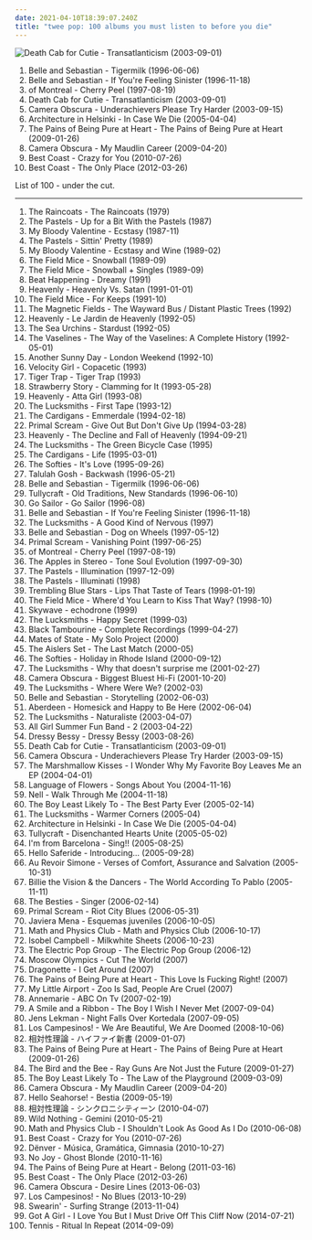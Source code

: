 ```yaml
---
date: 2021-04-10T18:39:07.240Z
title: "twee pop: 100 albums you must listen to before you die"
---
```

![Death Cab for Cutie - Transatlanticism (2003-09-01)](https://img.discogs.com/HHLuK6EGaphF-vdfztO3Gjs13Kw=/fit-in/600x603/filters:strip_icc():format(jpeg):mode_rgb():quality(90)/discogs-images/R-10585623-1500405654-4307.jpeg.jpg "Death Cab for Cutie - Transatlanticism (2003-09-01)")
<ol class="albums">
<li data-cover="http://coverartarchive.org/release/dbd2e4d7-ad8f-3b53-9184-9c1554fb3b09/18848392355-500.jpg" data-tags="indie, indie pop" role="button">Belle and Sebastian - Tigermilk (1996-06-06)</li>
<li data-cover="http://coverartarchive.org/release/2b3c2f96-91f9-4d82-8efb-bd51812cab3c/4629555490-500.jpg" data-tags="indie pop, indie" role="button">Belle and Sebastian - If You're Feeling Sinister (1996-11-18)</li>
<li data-cover="http://coverartarchive.org/release/62def2bf-bb1c-4164-9b45-a08084845fcb/28727936263-500.jpg" data-tags="indie pop, twee pop, lo-fi, neo-psychedelia" role="button">of Montreal - Cherry Peel (1997-08-19)</li>
<li data-cover="https://img.discogs.com/HHLuK6EGaphF-vdfztO3Gjs13Kw=/fit-in/600x603/filters:strip_icc():format(jpeg):mode_rgb():quality(90)/discogs-images/R-10585623-1500405654-4307.jpeg.jpg" data-tags="indie, indie rock, indie pop" role="button">Death Cab for Cutie - Transatlanticism (2003-09-01)</li>
<li data-cover="http://coverartarchive.org/release/132e4ef7-8abb-4e41-8019-6d9057f0a440/7941565478-500.jpg" data-tags="indie pop" role="button">Camera Obscura - Underachievers Please Try Harder (2003-09-15)</li>
<li data-cover="https://img.discogs.com/dvj5OpSy9aqWBgTg6DzCum06chU=/fit-in/280x243/filters:strip_icc():format(jpeg):mode_rgb():quality(90)/discogs-images/R-747219-1242292656.jpeg.jpg" data-tags="indie pop" role="button">Architecture in Helsinki - In Case We Die (2005-04-04)</li>
<li data-cover="http://coverartarchive.org/release/38e2459b-dfe9-4a7b-b116-7c87ae7e5ba7/7203358215-500.jpg" data-tags="shoegaze" role="button">The Pains of Being Pure at Heart - The Pains of Being Pure at Heart (2009-01-26)</li>
<li data-cover="https://img.discogs.com/o8_V-hTUs1ECCKn6hzsWwStkPAs=/fit-in/600x592/filters:strip_icc():format(jpeg):mode_rgb():quality(90)/discogs-images/R-7314256-1438690931-2167.jpeg.jpg" data-tags="indie pop" role="button">Camera Obscura - My Maudlin Career (2009-04-20)</li>
<li data-cover="https://img.discogs.com/wBqojqfUqW7JPRm-k7Ay0V3sJhk=/fit-in/600x600/filters:strip_icc():format(jpeg):mode_rgb():quality(90)/discogs-images/R-2364771-1436727994-5630.jpeg.jpg" data-tags="lo-fi, garage rock" role="button">Best Coast - Crazy for You (2010-07-26)</li>
<li data-cover="http://coverartarchive.org/release/6de48734-e3b2-451f-8be1-2f65616b1e37/946776332-500.jpg" data-tags="indie, indie rock, lo-fi" role="button">Best Coast - The Only Place (2012-03-26)</li>
</ol>
List of 100 - under the cut.
<!-- more -->

_________________

<ol class="albums">
<li data-cover="https://img.discogs.com/CHsfHD4w-l5RudRnVxBjnOZ_ips=/fit-in/573x598/filters:strip_icc():format(jpeg):mode_rgb():quality(90)/discogs-images/R-380654-1314912314.jpeg.jpg" data-tags="post-punk" role="button">
The Raincoats - The Raincoats (1979)
</li>
<li data-cover="https://img.discogs.com/dUxTPDSzYUNkgEeMx45zQU0LVqQ=/fit-in/500x494/filters:strip_icc():format(jpeg):mode_rgb():quality(90)/discogs-images/R-1217551-1318814588.jpeg.jpg" data-tags="indie, 80s" role="button">
The Pastels - Up for a Bit With the Pastels (1987)
</li>
<li data-cover="http://coverartarchive.org/release/dbb473f3-a48d-4147-9c15-4899ebded673/27139455357-500.jpg" data-tags="indie pop" role="button">
My Bloody Valentine - Ecstasy (1987-11)
</li>
<li data-cover="http://coverartarchive.org/release/8a6e1688-0e66-46d9-97c7-b7bcfd1702ee/24594615850-500.jpg" data-tags="indie, 80s" role="button">
The Pastels - Sittin' Pretty (1989)
</li>
<li data-cover="http://coverartarchive.org/release/4b4f860f-0dce-4e61-a329-95dcf33ada36/5378932057-500.jpg" data-tags="shoegaze" role="button">
My Bloody Valentine - Ecstasy and Wine (1989-02)
</li>
<li data-cover="http://coverartarchive.org/release/bd4b1f7a-b2ad-4a5d-ace1-fd0ccfdd731e/8966166578-500.jpg" data-tags="indie pop, twee pop" role="button">
The Field Mice - Snowball (1989-09)
</li>
<li data-cover="http://coverartarchive.org/release/5b5f812e-700c-4ee4-b84c-3dcd92653449/21486226271-500.jpg" data-tags="jangle-pop" role="button">
The Field Mice - Snowball + Singles (1989-09)
</li>
<li data-cover="https://img.discogs.com/bwgb5qauZQW4SNmJVfFYFz8iIeo=/fit-in/600x600/filters:strip_icc():format(jpeg):mode_rgb():quality(90)/discogs-images/R-757526-1155749238.jpeg.jpg" data-tags="90s" role="button">
Beat Happening - Dreamy (1991)
</li>
<li data-cover="http://coverartarchive.org/release/18f71bd3-f4b9-4197-aa11-be5bc72626f9/28266226984-500.jpg" data-tags="twee, twee pop, sarah records" role="button">
Heavenly - Heavenly Vs. Satan (1991-01-01)
</li>
<li data-cover="http://coverartarchive.org/release/6fb81e4a-f2fe-4e3f-adba-db24043c7406/27827460424-500.jpg" data-tags="sarah records" role="button">
The Field Mice - For Keeps (1991-10)
</li>
<li data-cover="https://img.discogs.com/7smky_hLkoKfEmE5LttCmD9aUuU=/fit-in/588x574/filters:strip_icc():format(jpeg):mode_rgb():quality(90)/discogs-images/R-1440143-1366184022-7897.jpeg.jpg" data-tags="90s, indie, indie rock" role="button">
The Magnetic Fields - The Wayward Bus / Distant Plastic Trees (1992)
</li>
<li data-cover="http://coverartarchive.org/release/ade0fdac-3d6d-413b-a4b8-c9465329a472/25362502618-500.jpg" data-tags="indie" role="button">
Heavenly - Le Jardin de Heavenly (1992-05)
</li>
<li data-cover="http://coverartarchive.org/release/7bc3f5c8-5291-3c10-8356-a30260fcccda/6978221409-500.jpg" data-tags="indie pop" role="button">
The Sea Urchins - Stardust (1992-05)
</li>
<li data-cover="http://coverartarchive.org/release/d16fceb3-9852-41d3-b9be-8d50fd110ae7/15842770700-500.jpg" data-tags="twee, scotland is for lovers" role="button">
The Vaselines - The Way of the Vaselines: A Complete History (1992-05-01)
</li>
<li data-cover="https://img.discogs.com/8BqI5gS6j9HI9_JQg2J_oNPnMf0=/fit-in/600x536/filters:strip_icc():format(jpeg):mode_rgb():quality(90)/discogs-images/R-397460-1555711599-4547.jpeg.jpg" data-tags="indie pop, twee pop" role="button">
Another Sunny Day - London Weekend (1992-10)
</li>
<li data-cover="https://img.discogs.com/v37piiOHwHGlJD-07ttYDEPchtg=/fit-in/527x516/filters:strip_icc():format(jpeg):mode_rgb():quality(90)/discogs-images/R-807809-1160869519.jpeg.jpg" data-tags="indie pop, female vocalists, shoegaze, i wanted to listen to this but it was not available on lastfm at the time" role="button">
Velocity Girl - Copacetic (1993)
</li>
<li data-cover="http://coverartarchive.org/release/12bc4e56-2c0e-4bc4-81b4-ca2526b3ffd1/25345139916-500.jpg" data-tags="indie pop, twee" role="button">
Tiger Trap - Tiger Trap (1993)
</li>
<li data-cover="https://img.discogs.com/zO2bU5dKt1CASfyXOhFQumNplNw=/fit-in/600x594/filters:strip_icc():format(jpeg):mode_rgb():quality(90)/discogs-images/R-1216633-1332681920.jpeg.jpg" data-tags="indie pop, twee, twee pop, happy, indiepop, jangle pop, 90s, noise pop, punk rock, pop punk, lo fi, shambolic, fuzz pop, food and drink, hotel indie pop" role="button">
Strawberry Story - Clamming for It (1993-05-28)
</li>
<li data-cover="http://coverartarchive.org/release/32799edf-51cd-40a9-abc3-cd2538d9c13a/25362650897-500.jpg" data-tags="twee pop, yes yes yes" role="button">
Heavenly - Atta Girl (1993-08)
</li>
<li data-cover="https://img.discogs.com/cfc9e7fd50d7c9c08931869b95f6849a01d0635d/images/spacer.gif" data-tags="indie, pop, alternative, indie pop, twee pop, australian, 90s, anti-folk" role="button">
The Lucksmiths - First Tape (1993-12)
</li>
<li data-cover="http://coverartarchive.org/release/6a61d8ff-b26c-39e9-a173-34fd885fd7b4/6866747811-500.jpg" data-tags="pop, rock, alternative, 90s" role="button">
The Cardigans - Emmerdale (1994-02-18)
</li>
<li data-cover="http://coverartarchive.org/release/59955e78-0574-3415-8d23-c746a3503cd8/23760080924-500.jpg" data-tags="rock, 90s" role="button">
Primal Scream - Give Out But Don't Give Up (1994-03-28)
</li>
<li data-cover="http://coverartarchive.org/release/51e47059-825e-4ac5-a92c-98fe0dff7e85/28265941969-500.jpg" data-tags="indie" role="button">
Heavenly - The Decline and Fall of Heavenly (1994-09-21)
</li>
<li data-cover="https://img.discogs.com/8d8f8f69c0b35de09d8b8b063a3d2cd54dd9e234/images/spacer.gif" data-tags="indie, pop, alternative, indie pop, twee pop, australian, 90s, anti-folk" role="button">
The Lucksmiths - The Green Bicycle Case (1995)
</li>
<li data-cover="https://img.discogs.com/3Ip2WpTvqgKioWh8kLgmTkD-11w=/fit-in/380x600/filters:strip_icc():format(jpeg):mode_rgb():quality(90)/discogs-images/R-4202129-1358508446-4720.jpeg.jpg" data-tags="pop" role="button">
The Cardigans - Life (1995-03-01)
</li>
<li data-cover="http://coverartarchive.org/release/39ab6968-a6c3-4a3d-9ca2-4ad1fea17675/26982729534-500.jpg" data-tags="indie pop" role="button">
The Softies - It's Love (1995-09-26)
</li>
<li data-cover="http://coverartarchive.org/release/f23ee563-2aea-4a17-b3d9-fdbdac6b8763/25373898857-500.jpg" data-tags="twee, twee pop" role="button">
Talulah Gosh - Backwash (1996-05-21)
</li>
<li data-cover="http://coverartarchive.org/release/dbd2e4d7-ad8f-3b53-9184-9c1554fb3b09/18848392355-500.jpg" data-tags="indie, indie pop" role="button">
Belle and Sebastian - Tigermilk (1996-06-06)
</li>
<li data-cover="https://img.discogs.com/9MyyT2503PVCoMXT1iV6hX8ACHw=/fit-in/450x440/filters:strip_icc():format(jpeg):mode_rgb():quality(90)/discogs-images/R-1187363-1199363991.gif.jpg" data-tags="indie pop, indie rock, twee pop, lo-fi, wfmu heavily played records" role="button">
Tullycraft - Old Traditions, New Standards (1996-06-10)
</li>
<li data-cover="http://coverartarchive.org/release/0110a405-f9b2-4198-b3d1-7323867ed291/28560082274-500.jpg" data-tags="indie, 90s" role="button">
Go Sailor - Go Sailor (1996-08)
</li>
<li data-cover="http://coverartarchive.org/release/2b3c2f96-91f9-4d82-8efb-bd51812cab3c/4629555490-500.jpg" data-tags="indie pop, indie" role="button">
Belle and Sebastian - If You're Feeling Sinister (1996-11-18)
</li>
<li data-cover="https://img.discogs.com/OvxKNjf-viS5IGvYutaVbXHb7mc=/fit-in/600x600/filters:strip_icc():format(jpeg):mode_rgb():quality(90)/discogs-images/R-16302785-1608376899-8871.jpeg.jpg" data-tags="indie, pop, alternative, indie pop, twee pop, australian, 90s, anti-folk" role="button">
The Lucksmiths - A Good Kind of Nervous (1997)
</li>
<li data-cover="https://img.discogs.com/CExFDFXQ0jCSCG66FkErPGf1jio=/fit-in/600x599/filters:strip_icc():format(jpeg):mode_rgb():quality(90)/discogs-images/R-3161365-1430298045-4864.jpeg.jpg" data-tags="indie pop, chamber pop" role="button">
Belle and Sebastian - Dog on Wheels (1997-05-12)
</li>
<li data-cover="http://coverartarchive.org/release/300da8a4-ae20-4c2e-9043-d2e467089e2f/27400793904-500.jpg" data-tags="electronic, alternative, 90s" role="button">
Primal Scream - Vanishing Point (1997-06-25)
</li>
<li data-cover="http://coverartarchive.org/release/62def2bf-bb1c-4164-9b45-a08084845fcb/28727936263-500.jpg" data-tags="indie pop, twee pop, lo-fi, neo-psychedelia" role="button">
of Montreal - Cherry Peel (1997-08-19)
</li>
<li data-cover="http://coverartarchive.org/release/d7aa0ff2-2982-40c2-be5e-bad96d44e5ef/2979737761-500.jpg" data-tags="indie, indie pop, pop, alternative, lo-fi" role="button">
The Apples in Stereo - Tone Soul Evolution (1997-09-30)
</li>
<li data-cover="https://img.discogs.com/IB1sksqCOwptOohh-XKu5K5FpLE=/fit-in/600x600/filters:strip_icc():format(jpeg):mode_rgb():quality(90)/discogs-images/R-4596398-1369487409-4142.jpeg.jpg" data-tags="indie, 90s" role="button">
The Pastels - Illumination (1997-12-09)
</li>
<li data-cover="http://coverartarchive.org/release/d53bb652-f400-3d52-ac42-f3e7545e2e17/5695523802-500.jpg" data-tags="electronica, twee, 90s" role="button">
The Pastels - Illuminati (1998)
</li>
<li data-cover="https://img.discogs.com/fK0u99-kwPML4qw_UcawHLnISfM=/fit-in/600x600/filters:strip_icc():format(jpeg):mode_rgb():quality(90)/discogs-images/R-553727-1145370579.jpeg.jpg" data-tags="indie pop, twee pop, shoegaze, dream pop, slowcore" role="button">
Trembling Blue Stars - Lips That Taste of Tears (1998-01-19)
</li>
<li data-cover="http://coverartarchive.org/release/1033ec8d-6c04-4c15-8ae3-8d4743b444e7/5270777621-500.jpg" data-tags="twee pop" role="button">
The Field Mice - Where'd You Learn to Kiss That Way? (1998-10)
</li>
<li data-cover="http://coverartarchive.org/release/277a1091-f7d9-4500-a6d4-39b816f631fe/7410101430-500.jpg" data-tags="shoegaze, noise pop" role="button">
Skywave - echodrone (1999)
</li>
<li data-cover="https://img.discogs.com/i10_itcx2m8ZeP6yHPdhn4ZSGbA=/fit-in/316x316/filters:strip_icc():format(jpeg):mode_rgb():quality(90)/discogs-images/R-2295739-1275107482.jpeg.jpg" data-tags="indie, pop, alternative, indie pop, twee pop, australian, 90s, anti-folk, fave-pop" role="button">
The Lucksmiths - Happy Secret (1999-03)
</li>
<li data-cover="http://coverartarchive.org/release/eeab25ca-5a8e-4fc7-bb2f-2af24b562fe1/1269078836-500.jpg" data-tags="noise pop" role="button">
Black Tambourine - Complete Recordings (1999-04-27)
</li>
<li data-cover="https://img.discogs.com/ufQW2esbVsNviEZ95wgE_kZaGhc=/fit-in/600x600/filters:strip_icc():format(jpeg):mode_rgb():quality(90)/discogs-images/R-1361881-1531613780-6101.jpeg.jpg" data-tags="indie" role="button">
Mates of State - My Solo Project (2000)
</li>
<li data-cover="http://coverartarchive.org/release/95586553-68a7-4d51-9e3b-ea75019cb33c/7066058886-500.jpg" data-tags="twee pop, jangle pop, garage rock revival, melodic, noise pop, 00s, sing-along, tuneful, truckload of trouble, dr small jukebox, actually cool, evening city, thelastmatch, savonlinna" role="button">
The Aislers Set - The Last Match (2000-05)
</li>
<li data-cover="http://coverartarchive.org/release/abe65ad5-978c-42e5-9645-bcb79edf706b/26982667115-500.jpg" data-tags="folk, indie pop, twee pop, pretty, sigh and swoon in equal measure, sweet and sad, sounds like sun, our trips to the coast, like a lilac" role="button">
The Softies - Holiday in Rhode Island (2000-09-12)
</li>
<li data-cover="https://img.discogs.com/Ms3-U8XPPusLYlQypc7HtmjToRI=/fit-in/453x454/filters:strip_icc():format(jpeg):mode_rgb():quality(90)/discogs-images/R-1522439-1225848782.jpeg.jpg" data-tags="indie" role="button">
The Lucksmiths - Why that doesn't surprise me (2001-02-27)
</li>
<li data-cover="https://img.discogs.com/waW8T2jsCoViVLbRXfoS6qFQQnw=/fit-in/600x587/filters:strip_icc():format(jpeg):mode_rgb():quality(90)/discogs-images/R-1351645-1543660417-5834.jpeg.jpg" data-tags="indie pop" role="button">
Camera Obscura - Biggest Bluest Hi-Fi (2001-10-20)
</li>
<li data-cover="https://img.discogs.com/xpph-lpkqQD8E_DQ1M2Q-zVLisk=/fit-in/200x177/filters:strip_icc():format(jpeg):mode_rgb():quality(90)/discogs-images/R-719090-1151505649.jpeg.jpg" data-tags="indie" role="button">
The Lucksmiths - Where Were We? (2002-03)
</li>
<li data-cover="http://coverartarchive.org/release/6d1d433e-709b-4c6b-8d09-7e8b845be806/4629393369-500.jpg" data-tags="soundtrack, indie pop, indie, 00s" role="button">
Belle and Sebastian - Storytelling (2002-06-03)
</li>
<li data-cover="http://coverartarchive.org/release/d31cb0bc-b8fe-408a-a6c3-957167561ab8/11156968143-500.jpg" data-tags="indie, indie pop, twee pop, american, 00s, albuns completos ou quase completos" role="button">
Aberdeen - Homesick and Happy to Be Here (2002-06-04)
</li>
<li data-cover="https://img.discogs.com/0f36ac86c54fe502a205affaefeae52f092904f2/images/spacer.gif" data-tags="indie pop" role="button">
The Lucksmiths - Naturaliste (2003-04-07)
</li>
<li data-cover="http://coverartarchive.org/release/567f7f47-9662-4b50-9805-2f88fb72e6e1/4710635227-500.jpg" data-tags="indie" role="button">
All Girl Summer Fun Band - 2 (2003-04-22)
</li>
<li data-cover="http://coverartarchive.org/release/c279ce4e-ea12-461a-ab70-54c50a3613a3/24982814416-500.jpg" data-tags="indie" role="button">
Dressy Bessy - Dressy Bessy (2003-08-26)
</li>
<li data-cover="https://img.discogs.com/HHLuK6EGaphF-vdfztO3Gjs13Kw=/fit-in/600x603/filters:strip_icc():format(jpeg):mode_rgb():quality(90)/discogs-images/R-10585623-1500405654-4307.jpeg.jpg" data-tags="indie, indie rock, indie pop" role="button">
Death Cab for Cutie - Transatlanticism (2003-09-01)
</li>
<li data-cover="http://coverartarchive.org/release/132e4ef7-8abb-4e41-8019-6d9057f0a440/7941565478-500.jpg" data-tags="indie pop" role="button">
Camera Obscura - Underachievers Please Try Harder (2003-09-15)
</li>
<li data-cover="https://img.discogs.com/u05WETFT6PiMimULcMOuOjDnj28=/fit-in/400x347/filters:strip_icc():format(jpeg):mode_rgb():quality(90)/discogs-images/R-4854256-1377551950-6945.jpeg.jpg" data-tags="indie pop, twee pop, mellow, hk, neko-girl" role="button">
The Marshmallow Kisses - I Wonder Why My Favorite Boy Leaves Me an EP (2004-04-01)
</li>
<li data-cover="https://img.discogs.com/fhyTCCIxGejm2HV_oINkP0Huzuc=/fit-in/600x525/filters:strip_icc():format(jpeg):mode_rgb():quality(90)/discogs-images/R-617894-1145368133.jpeg.jpg" data-tags="ambient, indie pop, twee pop, electro indie, shelflife records, songs about you, hotel indie pop, essential 00s" role="button">
Language of Flowers - Songs About You (2004-11-16)
</li>
<li data-cover="http://coverartarchive.org/release/facf2da1-5903-45dc-a7aa-3346862f2baa/24822516318-500.jpg" data-tags="pop, alternative rock, indie pop, indie rock, noise rock, twee pop, lo-fi, noise pop, dream pop, lovely, neo-psychedelia, pop/rock, k-indie, indieful rok" role="button">
Nell - Walk Through Me (2004-11-18)
</li>
<li data-cover="http://coverartarchive.org/release/9bd752d0-2b57-3395-8164-b75abc8e2e42/12608703957-500.jpg" data-tags="indie" role="button">
The Boy Least Likely To - The Best Party Ever (2005-02-14)
</li>
<li data-cover="https://img.discogs.com/9D_pK4RBRwiEFaLMluQmSQpL7-I=/fit-in/456x467/filters:strip_icc():format(jpeg):mode_rgb():quality(90)/discogs-images/R-627922-1157486961.jpeg.jpg" data-tags="indie pop" role="button">
The Lucksmiths - Warmer Corners (2005-04)
</li>
<li data-cover="https://img.discogs.com/dvj5OpSy9aqWBgTg6DzCum06chU=/fit-in/280x243/filters:strip_icc():format(jpeg):mode_rgb():quality(90)/discogs-images/R-747219-1242292656.jpeg.jpg" data-tags="indie pop" role="button">
Architecture in Helsinki - In Case We Die (2005-04-04)
</li>
<li data-cover="https://img.discogs.com/ZDX916pETE67HT99H03-Xo7Rda4=/fit-in/600x596/filters:strip_icc():format(jpeg):mode_rgb():quality(90)/discogs-images/R-1187515-1492970987-5411.jpeg.jpg" data-tags="indie pop, twee, twee pop" role="button">
Tullycraft - Disenchanted Hearts Unite (2005-05-02)
</li>
<li data-cover="http://coverartarchive.org/release/99ac3a0e-4f7b-455e-93c3-1149fe8a07b7/22384358517-500.jpg" data-tags="indie, swedish, indie pop" role="button">
I'm from Barcelona - Sing!! (2005-08-25)
</li>
<li data-cover="https://img.discogs.com/u7zgoPTxxOUDTbNte68PHVGgU_k=/fit-in/590x600/filters:strip_icc():format(jpeg):mode_rgb():quality(90)/discogs-images/R-837943-1163946375.jpeg.jpg" data-tags="singer-songwriter" role="button">
Hello Saferide - Introducing... (2005-09-28)
</li>
<li data-cover="http://coverartarchive.org/release/12fdee4d-df0c-47b4-82dd-bf7aafbea4c7/20411038883-500.jpg" data-tags="indie pop" role="button">
Au Revoir Simone - Verses of Comfort, Assurance and Salvation (2005-10-31)
</li>
<li data-cover="https://img.discogs.com/buGXwQK_MKmzHXLIzJ3CgDMARso=/fit-in/406x408/filters:strip_icc():format(jpeg):mode_rgb():quality(90)/discogs-images/R-7967750-1452612631-2657.jpeg.jpg" data-tags="swedish, sweden" role="button">
Billie the Vision & the Dancers - The World According To Pablo (2005-11-11)
</li>
<li data-cover="http://coverartarchive.org/release/378626af-b765-43bc-8af5-6677202255d6/21028083008-500.jpg" data-tags="indie pop, twee pop, summer, sigh and swoon in equal measure, sounds like sun, to purchase" role="button">
The Besties - Singer (2006-02-14)
</li>
<li data-cover="https://img.discogs.com/gpxmCvbMTCBf_A62dUGyuk8lnQ8=/fit-in/600x596/filters:strip_icc():format(jpeg):mode_rgb():quality(90)/discogs-images/R-709401-1380547578-9100.jpeg.jpg" data-tags="rock" role="button">
Primal Scream - Riot City Blues (2006-05-31)
</li>
<li data-cover="http://coverartarchive.org/release/bea922ba-68ee-4af0-9bb4-0f58c502c4c7/6286413821-500.jpg" data-tags="electropop, pop" role="button">
Javiera Mena - Esquemas juveniles (2006-10-05)
</li>
<li data-cover="https://img.discogs.com/8hIpTe1SbU7w973r5w69GZ7N1bM=/fit-in/400x365/filters:strip_icc():format(jpeg):mode_rgb():quality(90)/discogs-images/R-1504562-1225460490.jpeg.jpg" data-tags="indie pop, twee pop" role="button">
Math and Physics Club - Math and Physics Club (2006-10-17)
</li>
<li data-cover="http://coverartarchive.org/release/3ff882b1-c3a3-4be5-a14d-e7c24b05f4a4/10046590463-500.jpg" data-tags="pop, singer-songwriter, 00s" role="button">
Isobel Campbell - Milkwhite Sheets (2006-10-23)
</li>
<li data-cover="https://img.discogs.com/hUrfv9ARaSyG0PvqxuUlRf1yygQ=/fit-in/400x358/filters:strip_icc():format(jpeg):mode_rgb():quality(90)/discogs-images/R-2335904-1277815970.jpeg.jpg" data-tags="indie pop, twee, twee pop, happy, jangle pop, twee as fuck, jangle, jangly, 5432fun, matinee recordings" role="button">
The Electric Pop Group - The Electric Pop Group (2006-12)
</li>
<li data-cover="http://coverartarchive.org/release/f071d7d8-df2f-491f-837a-de1ce61dc62a/17819059026-500.jpg" data-tags="indie, shoegaze, dream pop" role="button">
Moscow Olympics - Cut The World (2007)
</li>
<li data-cover="https://img.discogs.com/glZ-zK6CK5YXwhlUpqCS2D_lhus=/fit-in/284x284/filters:strip_icc():format(jpeg):mode_rgb():quality(90)/discogs-images/R-954644-1176994108.jpeg.jpg" data-tags="alternative, indie pop, female vocalists, twee pop, cute girl rock" role="button">
Dragonette - I Get Around (2007)
</li>
<li data-cover="http://coverartarchive.org/release/303c1c04-b8e6-46fd-a5d2-ded0cbbb3cfd/16467301085-500.jpg" data-tags="indie pop, twee, twee pop, happy, jangle pop, twee as fuck, jangle, jangly, 5432fun, cloudberry records, fast and fun" role="button">
The Pains of Being Pure at Heart - This Love Is Fucking Right! (2007)
</li>
<li data-cover="http://coverartarchive.org/release/b64fb215-d1ff-4927-83e8-a1770c2ccf86/17158665020-500.jpg" data-tags="indie pop, twee pop, sigh and swoon in equal measure, independent, summer 2009, hongkong, twee twee twiddle-lee-dee" role="button">
My Little Airport - Zoo Is Sad, People Are Cruel (2007)
</li>
<li data-cover="https://img.discogs.com/bQIY2eePQiItqz4LYfrXG8ojdDY=/fit-in/300x300/filters:strip_icc():format(jpeg):mode_rgb():quality(90)/discogs-images/R-3515852-1333537848.jpeg.jpg" data-tags="indie pop, twee pop" role="button">
Annemarie - ABC On Tv (2007-02-19)
</li>
<li data-cover="http://coverartarchive.org/release/b1472875-f39b-4849-963f-952fe96803da/25949141275-500.jpg" data-tags="twee" role="button">
A Smile and a Ribbon - The Boy I Wish I Never Met (2007-09-04)
</li>
<li data-cover="http://coverartarchive.org/release/4bae6b93-7d34-4abe-984f-61487858e8fa/4890223091-500.jpg" data-tags="indie pop, indie" role="button">
Jens Lekman - Night Falls Over Kortedala (2007-09-05)
</li>
<li data-cover="https://img.discogs.com/F9eHisPcHAbXQvvLRGignAeARys=/fit-in/600x600/filters:strip_icc():format(jpeg):mode_rgb():quality(90)/discogs-images/R-13398283-1553445775-7647.png.jpg" data-tags="indie" role="button">
Los Campesinos! - We Are Beautiful, We Are Doomed (2008-10-06)
</li>
<li data-cover="http://coverartarchive.org/release/e0d872f8-73b8-4c29-adbe-7c2de1bd8c24/14299170322-500.jpg" data-tags="indie pop" role="button">
相対性理論 - ハイファイ新書 (2009-01-07)
</li>
<li data-cover="http://coverartarchive.org/release/38e2459b-dfe9-4a7b-b116-7c87ae7e5ba7/7203358215-500.jpg" data-tags="shoegaze" role="button">
The Pains of Being Pure at Heart - The Pains of Being Pure at Heart (2009-01-26)
</li>
<li data-cover="http://coverartarchive.org/release/600899a8-b28c-42d0-8ee2-7d140cd401b9/13665735915-500.jpg" data-tags="indie, pop" role="button">
The Bird and the Bee - Ray Guns Are Not Just the Future (2009-01-27)
</li>
<li data-cover="http://coverartarchive.org/release/a1022d7b-9e43-40ea-8576-8b88b3ffabdb/20302670719-500.jpg" data-tags="indie pop" role="button">
The Boy Least Likely To - The Law of the Playground (2009-03-09)
</li>
<li data-cover="https://img.discogs.com/o8_V-hTUs1ECCKn6hzsWwStkPAs=/fit-in/600x592/filters:strip_icc():format(jpeg):mode_rgb():quality(90)/discogs-images/R-7314256-1438690931-2167.jpeg.jpg" data-tags="indie pop" role="button">
Camera Obscura - My Maudlin Career (2009-04-20)
</li>
<li data-cover="http://coverartarchive.org/release/be9abf4d-9c37-3c08-9195-161294e212ad/14686993130-500.jpg" data-tags="indie pop, twee pop" role="button">
Hello Seahorse! - Bestia (2009-05-19)
</li>
<li data-cover="http://coverartarchive.org/release/93b20fd7-525f-432a-8946-c931fb3c91ae/14299191648-500.jpg" data-tags="indie pop, twee pop" role="button">
相対性理論 - シンクロニシティーン (2010-04-07)
</li>
<li data-cover="https://img.discogs.com/NeBBu5EEP2XGecymLXlAwoGnSSs=/fit-in/600x604/filters:strip_icc():format(jpeg):mode_rgb():quality(90)/discogs-images/R-2297842-1490435079-4947.jpeg.jpg" data-tags="dream pop" role="button">
Wild Nothing - Gemini (2010-05-21)
</li>
<li data-cover="https://img.discogs.com/9CUkaCyEzjAvHbheo-InfbexQI4=/fit-in/500x500/filters:strip_icc():format(jpeg):mode_rgb():quality(90)/discogs-images/R-2643474-1294663360.jpeg.jpg" data-tags="twee pop" role="button">
Math and Physics Club - I Shouldn't Look As Good As I Do (2010-06-08)
</li>
<li data-cover="https://img.discogs.com/wBqojqfUqW7JPRm-k7Ay0V3sJhk=/fit-in/600x600/filters:strip_icc():format(jpeg):mode_rgb():quality(90)/discogs-images/R-2364771-1436727994-5630.jpeg.jpg" data-tags="lo-fi, garage rock" role="button">
Best Coast - Crazy for You (2010-07-26)
</li>
<li data-cover="https://img.discogs.com/iafkKuqr6ZwN-jB5H0NJGyoYapU=/fit-in/600x600/filters:strip_icc():format(jpeg):mode_rgb():quality(90)/discogs-images/R-2516762-1290214737.jpeg.jpg" data-tags="chamber pop" role="button">
Dënver - Música, Gramática, Gimnasia (2010-10-27)
</li>
<li data-cover="http://coverartarchive.org/release/f9a91f6c-e2d8-3fbe-9501-64471c4d5493/14602955764-500.jpg" data-tags="shoegaze" role="button">
No Joy - Ghost Blonde (2010-11-16)
</li>
<li data-cover="http://coverartarchive.org/release/d29c2481-a2bb-4c85-883f-85fb54659ba3/10425432633-500.jpg" data-tags="indie pop, shoegaze" role="button">
The Pains of Being Pure at Heart - Belong (2011-03-16)
</li>
<li data-cover="http://coverartarchive.org/release/6de48734-e3b2-451f-8be1-2f65616b1e37/946776332-500.jpg" data-tags="indie, indie rock, lo-fi" role="button">
Best Coast - The Only Place (2012-03-26)
</li>
<li data-cover="https://img.discogs.com/3ybdq9KcxwhzaklE5AnXvcMlc6M=/fit-in/600x533/filters:strip_icc():format(jpeg):mode_rgb():quality(90)/discogs-images/R-4622528-1507041760-6348.jpeg.jpg" data-tags="indie, indie pop" role="button">
Camera Obscura - Desire Lines (2013-06-03)
</li>
<li data-cover="http://coverartarchive.org/release/ce39f4e0-aa58-4d35-a126-57ad38905127/11026911065-500.jpg" data-tags="rock, indie pop, indie rock, turnstile" role="button">
Los Campesinos! - No Blues (2013-10-29)
</li>
<li data-cover="http://coverartarchive.org/release/8df24f7e-676f-4c5e-8827-4d02a5416421/5812643068-500.jpg" data-tags="punk, indie rock" role="button">
Swearin' - Surfing Strange (2013-11-04)
</li>
<li data-cover="http://coverartarchive.org/release/3f03c806-54d9-419b-9f8a-6a06955e57e3/7857565862-500.jpg" data-tags="indie pop, french pop, trip hop" role="button">
Got A Girl - I Love You But I Must Drive Off This Cliff Now (2014-07-21)
</li>
<li data-cover="http://coverartarchive.org/release/02b3248d-d2c0-4b79-89f9-627d9ac0746e/8955117685-500.jpg" data-tags="indie pop" role="button">
Tennis - Ritual In Repeat (2014-09-09)
</li>
</ol>